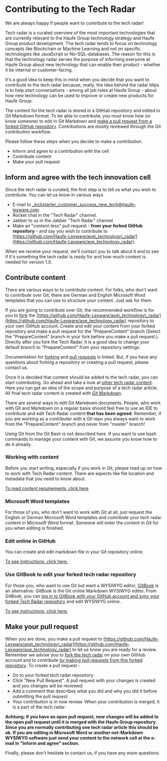 # Contributing to the Tech Radar

We are always happy if people want to contribute to the tech radar!

Tech radar is a curated overview of the most important technologies that are currently relevant to the Haufe Group technology strategy and Haufe Group product development. The tech radar tends to focus on technology concepts like Blockchain or Machine Learning and not on specific technologies like JavaScript or No-SQL-databases. The reason for this is that the technology radar serves the purpose of informing everyone at Haufe Group about new technology that can enable their product - whether it be internal or customer-facing.

It's a good idea to keep this in mind when you decide that you want to contribute to the tech radar because, really, the idea behind the radar blips is to help start conversations - among all job roles at Haufe Group - about how new technology can be used to improve or create new products for Haufe Group.

The content for the tech radar is stored in a GitHub repository and edited in Git Markdown format. To be able to contribute, you must know how \(or know someone\) to edit in Git Markdown and [make a pull request from a forked GitHub repository](https://help.github.com/articles/creating-a-pull-request-from-a-fork/). Contributions are mostly reviewed through the Git contribution workflow.

Please follow these steps when you decide to make a contribution.

* Inform and agree to a contribution with the cell
* Contribute content
* Make your pull request

## Inform and agree with the tech innovation cell

Since the tech radar is curated, the first step is to tell us what you wish to contribute. You can let us know in various ways

* E-mail to [\_kickstarter\_customer\_success\_new\_tech@haufe-lexware.com](mailto:_kickstarter_customer_success_new_tech@haufe-lexware.com?subject=Tech-Radar-Contribution).
* Rocket chat in the "Tech Radar" channel.
* Jabber to us in the Jabber "Tech Radar" channel
* Make an "content-less" pull request - **from your forked GitHub repository** - and say you wish to contribute to [https://github.com/Haufe-Lexware/aoe\_technology\_radar](https://github.com/Haufe-Lexware/aoe_technology_radar).

When we receive your request, we'll contact you to talk about it and to see if it's something the tech radar is ready for and how much content is needed for version 1.0.

## Contribute content

There are various ways to to contribute content. For folks, who don't want to contribute over Git, there are German and English Microsoft Word templates that you can use to structure your content. Just ask for them.

If you are going to contribute over Git, the recommended workflow is for you to [fork](https://help.github.com/articles/fork-a-repo/ "How to fork a Git repo") the [https://github.com/Haufe-Lexware/aoe\_technology\_radar](https://github.com/Haufe-Lexware/aoe_technology_radar) repository to your own GitHub account. Create and edit your content from your forked repository and make a pull request for the "PrepareContent" branch \(Select the "PrepareContent" branch in your fork before you make a pull request.\). Directly after you fork the Tech Radar, it is a good idea to change your default branch to "PrepareContent" from your repository settings.

Documentation for [forking](https://help.github.com/articles/fork-a-repo/) and [pull requests](https://help.github.com/articles/creating-a-pull-request/ "How to make a pull request") is linked. But, if you have any questions about forking a repository or creating a pull request, please contact us.

Once it is decided that content should be added to the tech radar, you can start contributing. Go ahead and take a look at [other tech radar content](http://hg-tr-prod.westeurope.cloudapp.azure.com/techradar/infrastructure-and-operational-technology/blockchain.html "Blockchain in the Tech Radar"). Here you can get an idea of the scope and purpose of a tech radar article. All final tech radar content is created with [Git Markdown](https://guides.github.com/features/mastering-markdown/).

There are several ways to edit Git Markdown documents. People, who work with Git and Markdown on a regular basis should feel free to use an IDE to contribute and edit Tech Radar content **that has been agreed**. Remember, if you are working as a contributer with a Git repo you always want to work from the "PrepareContent" branch and never from "master" branch!

Using Git from the Git Bash is not described here. If you want to use bash commands to manage your content with Git, we assume you know how to do it already.

### Working with content
Before you start writing, especially if you work in Git, please read up on how to work with Tech Radar content. There are aspects like file location and metadata that you need to know about.

[To read content requirements, click here](./working-on-content.md)

### Microsoft Word templates

For those of you, who don't want to work with Git at all, just request the English or German Microsoft Word templates and contribute your tech radar content in Microsoft Word format. Someone will enter the content in Git for you when editing is finished.

### Edit online in GitHub

You can create and edit markdown file in your Git repository online.

[To see instructions, click here.](./edit-in-github.md)

### Use GitBook to edit your forked tech radar repository

For those you, who want to use Git but want a WYSIWYG editor, [GitBook](https://help.gitbook.com/basics/what-is-gitbook.html) is an alternative. GitBook is the Git online Markdown WYSIWYG editor. From GitBook, you can [log in to GitBook with your GitHub account and sync your forked Tech Radar repository](https://help.gitbook.com/github/can-i-host-on-github.html) and edit WYSIWYG online.

[To see instructions, click here.](./edit-with-gitbook.md)

## Make your pull request

When you are done, you make a pull request to [https://github.com/Haufe-Lexware/aoe\_technology\_radar](https://github.com/Haufe-Lexware/aoe_technology_radar) to let us know you are ready for a review. Remember we advise you to [fork the tech radar](https://help.github.com/articles/fork-a-repo/ "How to fork a git repository") on your own GitHub account and to contribute [by making pull requests from this forked repository](https://help.github.com/articles/creating-a-pull-request/ "How to make a pull request"). To create a pull request -

* Go to your forked tech radar repository
* Click "New Pull Request". A pull request with your changes is created and you changes will be reviewed.
* Add a comment that describes what you did and why you did it before submitting the pull request
* Your contribution is in now review. When your contribution is merged, it is a part of the tech radar.

**Achtung: if you have an open pull request, new changes will be added to the open pull request until it is merged with the Haufe Group repository. Since you are normally contributing one tech radar article this should be ok. If you are editing in Microsoft Word or another not-Markdown WYSIWYG software just send your content to the network cell at the e-mail in "Inform and agree" section.**

Finally, please don't hesitate to contact us, if you have any more questions.

